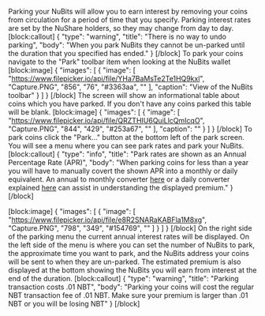Parking your NuBits will allow you to earn interest by removing your coins from circulation for a period of time that you specify. Parking interest rates are set by the NuShare holders, so they may change from day to day. 
[block:callout]
{
  "type": "warning",
  "title": "There is no way to undo parking",
  "body": "When you park NuBits they cannot be un-parked until the duration that you specified has ended."
}
[/block]
To park your coins navigate to the "Park" toolbar item when looking at the NuBits wallet
[block:image]
{
  "images": [
    {
      "image": [
        "https://www.filepicker.io/api/file/YHa7BaMsTe2Te1HQ9kxl",
        "Capture.PNG",
        "856",
        "76",
        "#3363aa",
        ""
      ],
      "caption": "View of the NuBits toolbar"
    }
  ]
}
[/block]
The screen will show an informational table about coins which you have parked. If you don't have any coins parked this table will be blank.
[block:image]
{
  "images": [
    {
      "image": [
        "https://www.filepicker.io/api/file/QRZTHIU6QuiLlcQmIcqO",
        "Capture.PNG",
        "844",
        "429",
        "#253a67",
        ""
      ],
      "caption": ""
    }
  ]
}
[/block]
To park coins click the "Park..." button at the bottom left of the park screen. You will see a menu where you can see park rates and park your NuBits.
[block:callout]
{
  "type": "info",
  "title": "Park rates are shown as an Annual Percentage Rate (APR)",
  "body": "When parking coins for less than a year you will have to manually covert the shown APR into a monthly or daily equivalent. An annual to monthly converter [here](http://www.stoozing.com/calculator/apr-rate-converter.php) or a daily converter explained [ here](http://discuss.nubits.com/t/welcome-newcomer-ask-questions-here/240/33?u=coingame) can assist in understanding the displayed premium."
}
[/block]

[block:image]
{
  "images": [
    {
      "image": [
        "https://www.filepicker.io/api/file/e8R2SNARaKABFla1M8xg",
        "Capture.PNG",
        "798",
        "349",
        "#154769",
        ""
      ]
    }
  ]
}
[/block]
On the right side of the parking menu the current annual interest rates will be displayed. On the left side of the menu is where you can set the number of NuBits to park, the approximate time you want to park, and the NuBits address your coins will be sent to when they are un-parked. The estimated premium is also displayed at the bottom showing the NuBits you will earn from interest at the end of the duration.
[block:callout]
{
  "type": "warning",
  "title": "Parking transaction costs .01 NBT",
  "body": "Parking your coins will cost the regular NBT transaction fee of .01 NBT. Make sure your premium is larger than .01 NBT or you will be losing NBT"
}
[/block]